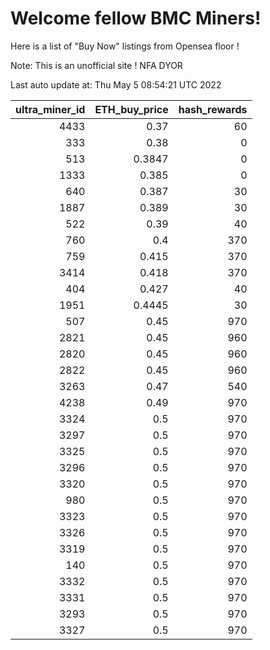 # Welcome fellow BMC Miners!
Here is a list of "Buy Now" listings from Opensea floor !

Note: This is an unofficial site ! NFA DYOR


Last auto update at: Thu May  5 08:54:21 UTC 2022


|   ultra_miner_id |   ETH_buy_price |   hash_rewards |
|-----------------:|----------------:|---------------:|
|             4433 |          0.37   |             60 |
|              333 |          0.38   |              0 |
|              513 |          0.3847 |              0 |
|             1333 |          0.385  |              0 |
|              640 |          0.387  |             30 |
|             1887 |          0.389  |             30 |
|              522 |          0.39   |             40 |
|              760 |          0.4    |            370 |
|              759 |          0.415  |            370 |
|             3414 |          0.418  |            370 |
|              404 |          0.427  |             40 |
|             1951 |          0.4445 |             30 |
|              507 |          0.45   |            970 |
|             2821 |          0.45   |            960 |
|             2820 |          0.45   |            960 |
|             2822 |          0.45   |            960 |
|             3263 |          0.47   |            540 |
|             4238 |          0.49   |            970 |
|             3324 |          0.5    |            970 |
|             3297 |          0.5    |            970 |
|             3325 |          0.5    |            970 |
|             3296 |          0.5    |            970 |
|             3320 |          0.5    |            970 |
|              980 |          0.5    |            970 |
|             3323 |          0.5    |            970 |
|             3326 |          0.5    |            970 |
|             3319 |          0.5    |            970 |
|              140 |          0.5    |            970 |
|             3332 |          0.5    |            970 |
|             3331 |          0.5    |            970 |
|             3293 |          0.5    |            970 |
|             3327 |          0.5    |            970 |